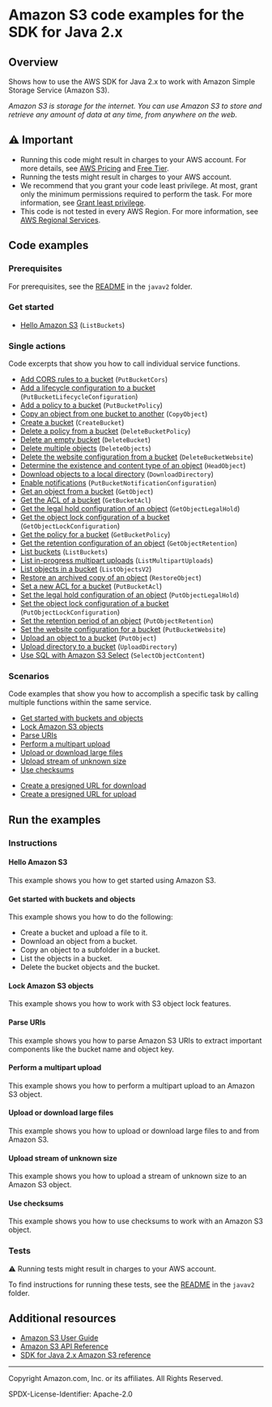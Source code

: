 # Amazon S3 code examples for the SDK for Java 2.x

## Overview

Shows how to use the AWS SDK for Java 2.x to work with Amazon Simple Storage Service (Amazon S3).

<!--custom.overview.start-->
<!--custom.overview.end-->

_Amazon S3 is storage for the internet. You can use Amazon S3 to store and retrieve any amount of data at any time, from anywhere on the web._

## ⚠ Important

* Running this code might result in charges to your AWS account. For more details, see [AWS Pricing](https://aws.amazon.com/pricing/) and [Free Tier](https://aws.amazon.com/free/).
* Running the tests might result in charges to your AWS account.
* We recommend that you grant your code least privilege. At most, grant only the minimum permissions required to perform the task. For more information, see [Grant least privilege](https://docs.aws.amazon.com/IAM/latest/UserGuide/best-practices.html#grant-least-privilege).
* This code is not tested in every AWS Region. For more information, see [AWS Regional Services](https://aws.amazon.com/about-aws/global-infrastructure/regional-product-services).

<!--custom.important.start-->
<!--custom.important.end-->

## Code examples

### Prerequisites

For prerequisites, see the [README](../../README.md#Prerequisites) in the `javav2` folder.


<!--custom.prerequisites.start-->
<!--custom.prerequisites.end-->

### Get started

- [Hello Amazon S3](src/main/java/com/example/s3/HelloS3.java#L6) (`ListBuckets`)


### Single actions

Code excerpts that show you how to call individual service functions.

- [Add CORS rules to a bucket](src/main/java/com/example/s3/S3Cors.java#L6) (`PutBucketCors`)
- [Add a lifecycle configuration to a bucket](src/main/java/com/example/s3/LifecycleConfiguration.java#L6) (`PutBucketLifecycleConfiguration`)
- [Add a policy to a bucket](src/main/java/com/example/s3/SetBucketPolicy.java#L6) (`PutBucketPolicy`)
- [Copy an object from one bucket to another](src/main/java/com/example/s3/CopyObject.java#L6) (`CopyObject`)
- [Create a bucket](src/main/java/com/example/s3/CreateBucket.java#L6) (`CreateBucket`)
- [Delete a policy from a bucket](src/main/java/com/example/s3/DeleteBucketPolicy.java#L6) (`DeleteBucketPolicy`)
- [Delete an empty bucket](src/main/java/com/example/s3/S3BucketOps.java#L79) (`DeleteBucket`)
- [Delete multiple objects](src/main/java/com/example/s3/DeleteMultiObjects.java#L6) (`DeleteObjects`)
- [Delete the website configuration from a bucket](src/main/java/com/example/s3/DeleteWebsiteConfiguration.java#L6) (`DeleteBucketWebsite`)
- [Determine the existence and content type of an object](src/main/java/com/example/s3/GetObjectContentType.java#L6) (`HeadObject`)
- [Download objects to a local directory](src/main/java/com/example/s3/transfermanager/DownloadToDirectory.java#L6) (`DownloadDirectory`)
- [Enable notifications](src/main/java/com/example/s3/SetBucketEventBridgeNotification.java#L6) (`PutBucketNotificationConfiguration`)
- [Get an object from a bucket](src/main/java/com/example/s3/GetObjectData.java#L6) (`GetObject`)
- [Get the ACL of a bucket](src/main/java/com/example/s3/GetAcl.java#L6) (`GetBucketAcl`)
- [Get the legal hold configuration of an object](src/main/java/com/example/s3/lockscenario/S3LockActions.java#L94) (`GetObjectLegalHold`)
- [Get the object lock configuration of a bucket](src/main/java/com/example/s3/lockscenario/S3LockActions.java#L345) (`GetObjectLockConfiguration`)
- [Get the policy for a bucket](src/main/java/com/example/s3/GetBucketPolicy.java#L6) (`GetBucketPolicy`)
- [Get the retention configuration of an object](src/main/java/com/example/s3/lockscenario/S3LockActions.java#L309) (`GetObjectRetention`)
- [List buckets](src/main/java/com/example/s3/ListBuckets.java#L6) (`ListBuckets`)
- [List in-progress multipart uploads](src/main/java/com/example/s3/ListMultipartUploads.java#L6) (`ListMultipartUploads`)
- [List objects in a bucket](src/main/java/com/example/s3/ListObjects.java#L6) (`ListObjectsV2`)
- [Restore an archived copy of an object](src/main/java/com/example/s3/RestoreObject.java#L6) (`RestoreObject`)
- [Set a new ACL for a bucket](src/main/java/com/example/s3/SetAcl.java#L6) (`PutBucketAcl`)
- [Set the legal hold configuration of an object](src/main/java/com/example/s3/lockscenario/S3LockActions.java#L255) (`PutObjectLegalHold`)
- [Set the object lock configuration of a bucket](src/main/java/com/example/s3/lockscenario/S3LockActions.java#L206) (`PutObjectLockConfiguration`)
- [Set the retention period of an object](src/main/java/com/example/s3/lockscenario/S3LockActions.java#L61) (`PutObjectRetention`)
- [Set the website configuration for a bucket](src/main/java/com/example/s3/SetWebsiteConfiguration.java#L6) (`PutBucketWebsite`)
- [Upload an object to a bucket](src/main/java/com/example/s3/PutObject.java#L6) (`PutObject`)
- [Upload directory to a bucket](src/main/java/com/example/s3/transfermanager/UploadADirectory.java#L6) (`UploadDirectory`)
- [Use SQL with Amazon S3 Select](src/main/java/com/example/s3/async/SelectObjectContentExample.java#L5) (`SelectObjectContent`)

### Scenarios

Code examples that show you how to accomplish a specific task by calling multiple
functions within the same service.

- [Get started with buckets and objects](src/main/java/com/example/s3/S3Scenario.java)
- [Lock Amazon S3 objects](src/main/java/com/example/s3/lockscenario/S3ObjectLockWorkflow.java)
- [Parse URIs](src/main/java/com/example/s3/ParseUri.java)
- [Perform a multipart upload](src/main/java/com/example/s3/PerformMultiPartUpload.java)
- [Upload or download large files](src/main/java/com/example/s3/transfermanager/DownloadToDirectory.java)
- [Upload stream of unknown size](src/main/java/com/example/s3/async/PutObjectFromStreamAsync.java)
- [Use checksums](src/main/java/com/example/s3/BasicOpsWithChecksums.java)


<!--custom.examples.start-->
- [Create a presigned URL for download](s3/src/main/java/com/example/s3/GeneratePresignedGetUrlAndRetrieve.java)
- [Create a presigned URL for upload](s3/src/main/java/com/example/s3/GeneratePresignedUrlAndPutFileWithMetadata.java)
<!--custom.examples.end-->

## Run the examples

### Instructions


<!--custom.instructions.start-->
<!--custom.instructions.end-->

#### Hello Amazon S3

This example shows you how to get started using Amazon S3.



#### Get started with buckets and objects

This example shows you how to do the following:

- Create a bucket and upload a file to it.
- Download an object from a bucket.
- Copy an object to a subfolder in a bucket.
- List the objects in a bucket.
- Delete the bucket objects and the bucket.

<!--custom.scenario_prereqs.s3_Scenario_GettingStarted.start-->
<!--custom.scenario_prereqs.s3_Scenario_GettingStarted.end-->


<!--custom.scenarios.s3_Scenario_GettingStarted.start-->
<!--custom.scenarios.s3_Scenario_GettingStarted.end-->

#### Lock Amazon S3 objects

This example shows you how to work with S3 object lock features.


<!--custom.scenario_prereqs.s3_Scenario_ObjectLock.start-->
<!--custom.scenario_prereqs.s3_Scenario_ObjectLock.end-->


<!--custom.scenarios.s3_Scenario_ObjectLock.start-->
<!--custom.scenarios.s3_Scenario_ObjectLock.end-->

#### Parse URIs

This example shows you how to parse Amazon S3 URIs to extract important components like the bucket name and object key.


<!--custom.scenario_prereqs.s3_Scenario_URIParsing.start-->
<!--custom.scenario_prereqs.s3_Scenario_URIParsing.end-->


<!--custom.scenarios.s3_Scenario_URIParsing.start-->
<!--custom.scenarios.s3_Scenario_URIParsing.end-->

#### Perform a multipart upload

This example shows you how to perform a multipart upload to an Amazon S3 object.


<!--custom.scenario_prereqs.s3_Scenario_MultipartUpload.start-->
<!--custom.scenario_prereqs.s3_Scenario_MultipartUpload.end-->


<!--custom.scenarios.s3_Scenario_MultipartUpload.start-->
<!--custom.scenarios.s3_Scenario_MultipartUpload.end-->

#### Upload or download large files

This example shows you how to upload or download large files to and from Amazon S3.


<!--custom.scenario_prereqs.s3_Scenario_UsingLargeFiles.start-->
<!--custom.scenario_prereqs.s3_Scenario_UsingLargeFiles.end-->


<!--custom.scenarios.s3_Scenario_UsingLargeFiles.start-->
<!--custom.scenarios.s3_Scenario_UsingLargeFiles.end-->

#### Upload stream of unknown size

This example shows you how to upload a stream of unknown size to an Amazon S3 object.


<!--custom.scenario_prereqs.s3_Scenario_UploadStream.start-->
<!--custom.scenario_prereqs.s3_Scenario_UploadStream.end-->


<!--custom.scenarios.s3_Scenario_UploadStream.start-->
<!--custom.scenarios.s3_Scenario_UploadStream.end-->

#### Use checksums

This example shows you how to use checksums to work with an Amazon S3 object.


<!--custom.scenario_prereqs.s3_Scenario_UseChecksums.start-->
<!--custom.scenario_prereqs.s3_Scenario_UseChecksums.end-->


<!--custom.scenarios.s3_Scenario_UseChecksums.start-->
<!--custom.scenarios.s3_Scenario_UseChecksums.end-->

### Tests

⚠ Running tests might result in charges to your AWS account.


To find instructions for running these tests, see the [README](../../README.md#Tests)
in the `javav2` folder.



<!--custom.tests.start-->
<!--custom.tests.end-->

## Additional resources

- [Amazon S3 User Guide](https://docs.aws.amazon.com/AmazonS3/latest/userguide/Welcome.html)
- [Amazon S3 API Reference](https://docs.aws.amazon.com/AmazonS3/latest/API/Welcome.html)
- [SDK for Java 2.x Amazon S3 reference](https://sdk.amazonaws.com/java/api/latest/software/amazon/awssdk/services/s3/package-summary.html)

<!--custom.resources.start-->
<!--custom.resources.end-->

---

Copyright Amazon.com, Inc. or its affiliates. All Rights Reserved.

SPDX-License-Identifier: Apache-2.0